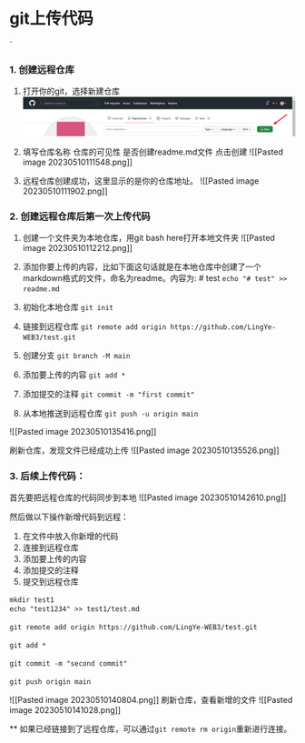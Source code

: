 # git上传代码

`

### 1. 创建远程仓库
1.  打开你的git，选择新建仓库
	![img](https://github.com/LingYe-WEB3/secure/blob/f456fa010c928145a516ed01b9bcf46e169285a7/git/image/Pasted%20image%2020230510111306.png)
2. 
	填写仓库名称
	仓库的可见性
	是否创建readme.md文件
	点击创建
	![[Pasted image 20230510111548.png]]

3. 远程仓库创建成功，这里显示的是你的仓库地址。
	![[Pasted image 20230510111902.png]]



### 2. 创建远程仓库后第一次上传代码

1.  创建一个文件夹为本地仓库，用git bash here打开本地文件夹
    ![[Pasted image 20230510112212.png]]

2.  添加你要上传的内容，比如下面这句话就是在本地仓库中创建了一个markdown格式的文件，命名为readme。内容为: # test
	`echo "# test" >> readme.md`
3.  初始化本地仓库
	`git init`
4. 链接到远程仓库
	`git remote add origin https://github.com/LingYe-WEB3/test.git`
5. 创建分支
	`git branch -M main`
1. 添加要上传的内容
	`git add *`
6. 添加提交的注释
	`git commit -m "first commit"`
7. 从本地推送到远程仓库
	`git push -u origin main`


![[Pasted image 20230510135416.png]]


刷新仓库，发现文件已经成功上传
![[Pasted image 20230510135526.png]]


### 3. 后续上传代码：

首先要把远程仓库的代码同步到本地
![[Pasted image 20230510142610.png]]


然后做以下操作新增代码到远程：
1. 在文件中放入你新增的代码
2. 连接到远程仓库
3. 添加要上传的内容
4. 添加提交的注释
5. 提交到远程仓库
```
mkdir test1
echo "test1234" >> test1/test.md

git remote add origin https://github.com/LingYe-WEB3/test.git

git add *

git commit -m "second commit"

git push origin main
```

![[Pasted image 20230510140804.png]]
刷新仓库，查看新增的文件
![[Pasted image 20230510141028.png]]


** 如果已经链接到了远程仓库，可以通过`git remote rm origin`重新进行连接。

